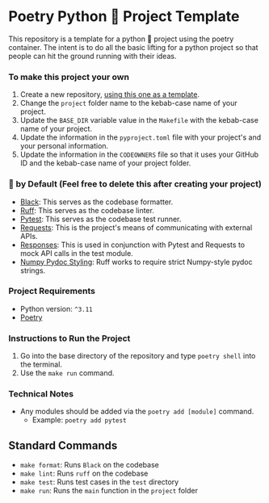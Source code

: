 # Poetry Python 🐍 Project Template
This repository is a template for a python 🐍 project using the poetry container. The intent is to do all the basic lifting for a python project so that people can hit the ground running with their ideas.

### To make this project your own
1. Create a new repository, [using this one as a template](https://docs.github.com/en/repositories/creating-and-managing-repositories/creating-a-repository-from-a-template).
2. Change the `project` folder name to the kebab-case name of your project.
3. Update the `BASE_DIR` variable value in the `Makefile` with the kebab-case name of your project.
4. Update the information in the `pyproject.toml` file with your project's and your personal information.
5. Update the information in the `CODEOWNERS` file so that it uses your GitHub ID and the kebab-case name of your project folder.

### 🐍 by Default (Feel free to delete this after creating your project)
- [Black](https://github.com/psf/black): This serves as the codebase formatter.
- [Ruff](https://github.com/astral-sh/ruff): This serves as the codebase linter.
- [Pytest](https://docs.pytest.org/en/7.2.x/): This serves as the codebase test runner.
- [Requests](https://requests.readthedocs.io/en/latest/): This is the project's means of communicating with external APIs.
- [Responses](https://github.com/getsentry/responses): This is used in conjunction with Pytest and Requests to mock API calls in the test module.
- [Numpy Pydoc Styling](https://numpy.org/doc/1.20/docs/howto_document.html): Ruff works to require strict Numpy-style pydoc strings.

### Project Requirements
- Python version: `^3.11`
- [Poetry](https://python-poetry.org/)

### Instructions to Run the Project
1. Go into the base directory of the repository and type `poetry shell` into the terminal.
2. Use the `make run` command.

### Technical Notes
- Any modules should be added via the `poetry add [module]` command.
  - Example: `poetry add pytest`

## Standard Commands
- `make format`: Runs `Black` on the codebase
- `make lint`: Runs `ruff` on the codebase
- `make test`: Runs test cases in the `test` directory
- `make run`: Runs the `main` function in the `project` folder
